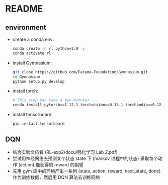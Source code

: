 # README

## environment
- create a conda env: 
  ```bash
  conda create -n rl python=3.9 -y
  conda activate rl
  ```
- install Gymnasium: 
  ```bash
  git clone https://github.com/Farama-Foundation/Gymnasium.git
  cd Gymnasium
  python setup.py develop
  ```
- install torch: 
  ```bash
  # This step may take a few minutes ...
  conda install pytorch==1.12.1 torchvision==0.13.1 torchaudio==0.12.1 -c pytorch -y
  ```
- install tensorboard: 
  ```bash
  pip install tensorboard
  ```

## DQN
- 结合实验文档看 (RL-exp2/docu/强化学习 Lab 2.pdf)
- 尝试用神经网络去预测某个状态 state 下 (markov 过程中的状态) 采取每个动作 (action) 能获得的 reward 的期望
- 先用 gym 库中的环境产生一系列 (state, action, reward, next_state, done) 作为训练数据，然后用 DQN 算法去训练网络
